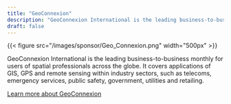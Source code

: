 ```yaml
---
title: "GeoConnexion"
description: "GeoConnexion International is the leading business-to-business monthly for users of spatial professionals across the globe. It covers applications of GIS, GPS and remote sensing within industry sectors, such as telecoms, emergency services, public safety, government, utilities and retailing."
draft: false
---
```


{{< figure src="/images/sponsor/Geo_Connexion.png" width="500px" >}}

GeoConnexion International is the leading business-to-business monthly for users of spatial professionals across the globe. It covers applications of GIS, GPS and remote sensing within industry sectors, such as telecoms, emergency services, public safety, government, utilities and retailing.

[Learn more about GeoConnexion](https://GeoConnexion.com)


